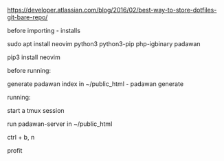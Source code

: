 https://developer.atlassian.com/blog/2016/02/best-way-to-store-dotfiles-git-bare-repo/

before importing - installs

sudo apt install neovim python3 python3-pip php-igbinary padawan

pip3 install neovim


before running:

generate padawan index in ~/public_html - padawan generate


running:

start a tmux session

run padawan-server in ~/public_html

ctrl + b, n

profit
